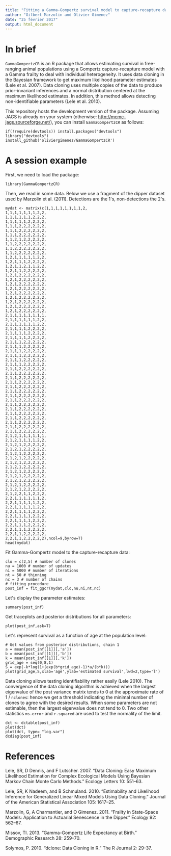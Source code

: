```yaml
---
title: "Fitting a Gamma-Gompertz survival model to capture-recapture data collected on free-ranging animal populations"
author: "Gilbert Marzolin and Olivier Gimenez"
date: "25 février 2017"
output: html_document
---
```


# In brief
  
`GammaGompertzCR` is an R package that allows estimating survival in free-ranging animal populations using a Gompertz capture-recapture model with a Gamma frailty to deal with individual heterogeneity. 
It uses data cloning in the Bayesian framework to get maximum likelihood parameter estimates (Lele et al. 2007). Data cloning uses multiple copies of the data to produce prior-invariant inferences and a normal distribution centered at the maximum likelihood estimates. In addition, this method allows detecting non-identifiable parameters (Lele et al. 2010).

This repository hosts the development version of the package. Assuming JAGS is already on your system (otherwise: <http://mcmc-jags.sourceforge.net/>), you can install `GammaGompertzCR` as follows:
```{r}
if(!require(devtools)) install.packages("devtools")
library("devtools")
install_github('oliviergimenez/GammaGompertzCR')
```

# A session example

First, we need to load the package:
```{r}
library(GammaGompertzCR)
```

Then, we read in some data. Below we use a fragment of the dipper dataset used by Marzolin et al. (2011). Detections are the 1's, non-detections the 2's.
```{r}
mydat <- matrix(c(1,1,1,1,1,1,1,1,2,
1,1,1,1,1,1,1,2,2,
1,1,1,1,1,1,2,2,2,
1,1,1,1,1,2,2,2,2,
1,1,1,2,2,2,2,2,2,
1,1,1,2,2,2,2,2,2,
1,1,1,2,2,2,2,2,2,
1,1,2,1,2,2,2,2,2,
1,1,2,2,2,2,2,2,2,
1,1,2,2,2,2,2,2,2,
1,1,2,2,2,2,2,2,2,
1,2,1,1,1,1,1,2,2,
1,2,1,1,1,2,2,2,2,
1,2,1,1,2,1,1,2,2,
1,2,1,1,2,2,2,2,2,
1,2,1,2,2,2,2,2,2,
1,2,1,2,2,2,2,2,2,
1,2,1,2,2,2,2,2,2,
1,2,1,2,2,2,2,2,2,
1,2,1,2,2,2,2,2,2,
1,2,1,2,2,2,2,2,2,
1,2,1,2,2,2,2,2,2,
1,2,1,2,2,2,2,2,2,
1,2,1,2,2,2,2,2,2,
2,1,1,1,1,1,1,1,1,
2,1,1,1,1,1,1,2,2,
2,1,1,1,1,1,1,2,2,
2,1,1,1,1,2,2,2,2,
2,1,1,1,1,2,2,2,2,
2,1,1,1,1,2,2,2,2,
2,1,1,1,2,2,2,2,2,
2,1,1,1,2,2,2,2,2,
2,1,1,1,2,2,2,2,2,
2,1,1,1,2,2,2,2,2,
2,1,1,1,2,2,2,2,2,
2,1,1,1,2,2,2,2,2,
2,1,1,2,2,2,2,2,2,
2,1,1,2,2,2,2,2,2,
2,1,1,2,2,2,2,2,2,
2,1,1,2,2,2,2,2,2,
2,1,1,2,2,2,2,2,2,
2,1,1,2,2,2,2,2,2,
2,1,1,2,2,2,2,2,2,
2,1,1,2,2,2,2,2,2,
2,1,1,2,2,2,2,2,2,
2,1,1,2,2,2,2,2,2,
2,1,1,2,2,2,2,2,2,
2,1,1,2,2,2,2,2,2,
2,1,1,2,2,2,2,2,2,
2,1,1,2,2,2,2,2,2,
2,1,1,2,2,2,2,2,2,
2,1,2,1,1,1,1,1,1,
2,1,2,1,1,1,1,2,2,
2,1,2,1,2,2,2,2,2,
2,1,2,1,2,2,2,2,2,
2,1,2,1,2,2,2,2,2,
2,1,2,1,2,2,2,2,2,
2,1,2,1,2,2,2,2,2,
2,1,2,1,2,2,2,2,2,
2,1,2,1,2,2,2,2,2,
2,1,2,1,2,2,2,2,2,
2,1,2,1,2,2,2,2,2,
2,1,2,1,2,2,2,2,2,
2,1,2,1,2,2,2,2,2,
2,1,2,2,1,1,2,2,2,
2,2,1,1,1,1,1,1,2,
2,2,1,1,1,1,1,2,2,
2,2,1,1,1,1,1,2,2,
2,2,1,1,1,1,2,2,2,
2,2,1,1,1,1,2,2,2,
2,2,1,1,1,1,2,2,2,
2,2,1,1,1,2,2,2,2,
2,2,1,1,1,2,2,2,2,
2,2,1,1,2,2,2,2,2,
2,2,1,1,2,2,2,2,2),ncol=9,byrow=T)
head(mydat)
```

Fit Gamma-Gompertz model to the capture-recapture data:
```{r}
clo = c(2,5) # number of clones
nu = 1000 # number of updates
ni = 5000 # number of iterations
nt = 50 # thinning
nc = 3 # number of chains
# fitting procedure
post_inf = fit_ggcr(mydat,clo,nu,ni,nt,nc)
```

Let's display the parameter estimates:      
```{r}
summary(post_inf)
```

Get traceplots and posterior distributions for all parameters:
```{r}
plot(post_inf,ask=T)
```

Let's represent survival as a function of age at the population level:
```{r}
# Get values from posterior distributions, chain 1
a = mean(post_inf[[1]][,'a'])
b = mean(post_inf[[1]][,'b'])
k = mean(post_inf[[1]][,'k'])
grid_age = seq(0,8,1)
S = exp(-k*log(1+(exp(b*grid_age)-1)*a/(b*k)))
plot(grid_age,S,xlab='age',ylab='estimated survival',lwd=2,type='l')
```

Data cloning allows testing identifiability rather easily (Lele 2010). The convergence of the data cloning algorithm is achieved when the largest eigenvalue of the post variance matrix tends to 0 at the approximate rate of 1 / `nclones`: hence we get a threshold indicating the minimal number of clones to agree with the desired results. When some parameters are not estimable, then the largest eigenvalue does not tend to 0. Two other statistics `ms.error` and `r.squared` are used to test the normality of the limit.
  
```{r}
dct <- dctable(post_inf)
plot(dct)
plot(dct, type= "log.var")
dcdiag(post_inf)
```

# References

Lele, SR, D Dennis, and F Lutscher. 2007. “Data Cloning: Easy Maximum Likelihood Estimation for Complex Ecological Models Using Bayesian Markov Chain Monte Carlo Methods.” Ecology Letters 10: 551–63.

Lele, SR, K Nadeem, and B Schmuland. 2010. “Estimability and Likelihood Inference for Generalized Linear Mixed Models Using Data Cloning.” Journal of the American Statistical Association 105: 1617–25.

Marzolin, G, A Charmantier, and O Gimenez. 2011. “Frailty in State-Space Models: Application to Actuarial Senescence in the Dipper.” Ecology 92: 562–67.

Missov, TI. 2013. “Gamma-Gompertz Life Expectancy at Birth.” Demographic Research 28: 259–70.

Solymos, P. 2010. “dclone: Data Cloning in R.” The R Journal 2: 29-37.
